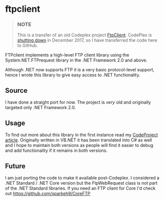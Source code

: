 # ftpclient

 > ### NOTE
 > This is a transfer of an old Codeplex project [FtpClient](https://ftpclient.codeplex.com/). CodePlex is  
 > [shutting down](https://aka.ms/codeplex-announcement) in December 2017, so I have transferred the code here to GitHub.


FTPclient implements a high-level FTP client library using the System.NET.FTPrequest library in the .NET Framework 2.0 and above.

Although .NET now supports FTP it is a very basic protocol-level support, hence I wrote this library to give easy access 
to .NET functionality. 


## Source 
I have done a straight port for now. The project is *very* old and originally targeted only .NET Framework 2.0.

## Usage 

To find out more about this library in the first instance read my [CodeProject article](https://www.codeproject.com/Articles/11991/An-FTP-client-library-for-NET). Originally written in VB.NET it has been translated into C# as well and I hope to maintain both versions as people will find it easier to debug and add functionality if it remains in both versions.

## Future

I am just porting the code to make it available post-Codeplex. I considered a .NET Standard / .NET Core version but the FtpWebRequest class is not part of the .NET Standard libraries. If you need an FTP client for Core I'd check out https://github.com/sparkeh9/CoreFTP
